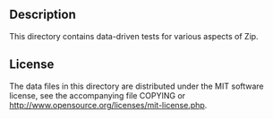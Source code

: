 Description
------------

This directory contains data-driven tests for various aspects of Zip.

License
--------

The data files in this directory are distributed under the MIT software
license, see the accompanying file COPYING or
http://www.opensource.org/licenses/mit-license.php.


